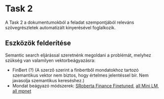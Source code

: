 # Task 2

A Task 2 a dokumentumokból a feladat szempontjából releváns szövegrészletek automatizált kinyerésével foglalkozik.

## Eszközök felderítése

Semantic search eljárással szeretnénk megoldani a problémát, melyhez szükség van valamilyen vektorbeágyazásra:

- FinBert (?) (A szerző szerint a finbertből mondatokhoz tartozó szemantikus vektor nem biztos, hogy értelmes jelentéssel bír. Nem javasolja szemantikus kereséshez.)
- Mondat beágyazó módszerek: [SRoberta Finance Finetuned](https://huggingface.co/yseop/roberta-base-finance-hypernym-identification), [all Mini LM](https://huggingface.co/sentence-transformers/all-MiniLM-L6-v2), [all mpnet](https://huggingface.co/sentence-transformers/all-mpnet-base-v2)